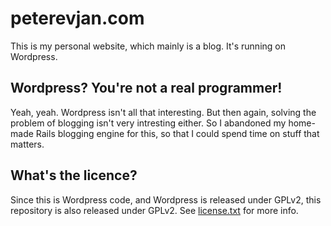 peterevjan.com
==============
This is my personal website, which mainly is a blog. It's running on Wordpress.

Wordpress? You're not a real programmer!
----------------------------------------
Yeah, yeah. Wordpress isn't all that interesting. But then again, solving the problem of blogging isn't very
intresting either. So I abandoned my home-made Rails blogging engine for this, so that I could spend time on stuff that matters.

What's the licence?
-------------------
Since this is Wordpress code, and Wordpress is released under GPLv2, this repository is also released under GPLv2. See [license.txt](https://github.com/evjan/peterevjan.com/blob/master/license.txt) for more info.
